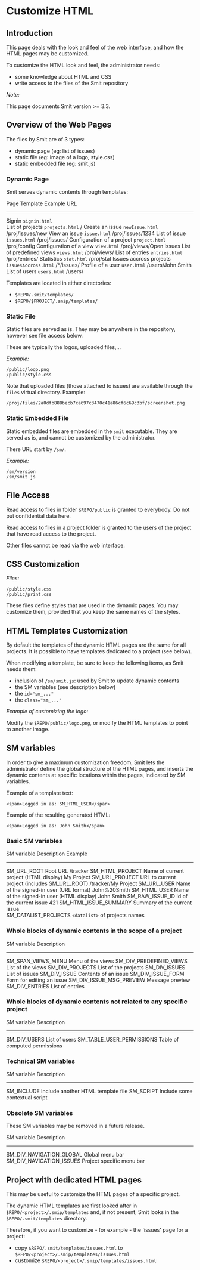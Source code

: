 # Customize HTML

## Introduction

This page deals with the look and feel of the web interface, and how the HTML pages may be customized.

To customize the HTML look and feel, the administrator needs:

- some knowledge about HTML and CSS
- write access to the files of the Smit repository

*Note:*

This page documents Smit version >= 3.3.

## Overview of the Web Pages

The files by Smit are of 3 types:

- dynamic page (eg: list of issues)
- static file (eg: image of a logo, style.css)
- static embedded file (eg: smit.js)

### Dynamic Page

Smit serves dynamic contents through templates:

Page                       Template                Example URL
------                     ----------              -------------
Signin                     `signin.html`           
List of projects           `projects.html`         /
Create an issue            `newIssue.html`         /proj/issues/new
View an issue              `issue.html`            /proj/issues/1234
List of issue              `issues.html`           /proj/issues/
Configuration of a project `project.html`          /proj/config
Configuration of a view    `view.html`             /proj/views/Open issues
List of predefined views   `views.html`            /proj/views/
List of entries            `entries.html`          /proj/entries/
Statistics                 `stat.html`             /proj/stat
Issues accross projects    `issuesAccross.html`    /*/issues/
Profile of a user          `user.html`             /users/John Smith
List of users              `users.html`            /users/

Templates are located in either directories:

- `$REPO/.smit/templates/`
- `$REPO/$PROJECT/.smip/templates/`

### Static File

Static files are served as is. They may be anywhere in the repository, however see file access below.

These are typically the logos, uploaded files,...

*Example:*

```
/public/logo.png
/public/style.css
```

Note that uploaded files (those attached to issues) are available through the `files` virtual directory.  Example:

`/proj/files/2a0dfb888becb7ca697c3470c41a86cf6c69c3bf/screenshot.png`

### Static Embedded File

Static embedded files are embedded in the `smit` executable. They are served as is, and cannot be customized by the administrator.

There URL start by `/sm/`.

*Example:*

```
/sm/version
/sm/smit.js
```

## File Access

Read access to files in folder `$REPO/public` is granted to everybody. Do not put confidential data here.

Read access to files in a project folder is granted to the users of the project that have read access to the project.

Other files cannot be read via the web interface.

## CSS Customization

*Files:*

```
/public/style.css
/public/print.css
```

These files define styles that are used in the dynamic pages.
You may customize them, provided that you keep the same names of the styles.

## HTML Templates Customization

By default the templates of the dynamic HTML pages are the same for all projects. It is possible to have templates dedicated to a project (see below).

When modifying a template, be sure to keep the following items, as Smit needs them:

- inclusion of `/sm/smit.js`: used by Smit to update dynamic contents
- the SM variables (see description below)
- the `id="sm_..."`
- the `class="sm_..."`

*Example of customizing the logo:*

Modify the `$REPO/public/logo.png`, or modify the HTML templates to point to another image.

    
## SM variables

In order to give a maximum customization freedom, Smit lets the administrator define the global structure of the HTML pages, and inserts the dynamic contents at specific locations within the pages, indicated by SM variables.

Example of a template text:

```
<span>Logged in as: SM_HTML_USER</span>
```

Example of the resulting generated HTML:

```
<span>Logged in as: John Smith</span>
```



### Basic SM variables

SM variable                Description                                     Example
-------------              -------------                                   ---------
SM_URL_ROOT                Root URL                                        /tracker
SM_HTML_PROJECT            Name of current project (HTML display)          My Project
SM_URL_PROJECT             URL to current project (includes SM_URL_ROOT)   /tracker/My Project
SM_URL_USER                Name of the signed-in user (URL format)         John%20Smith
SM_HTML_USER               Name of the signed-in user (HTML display)       John Smith
SM_RAW_ISSUE_ID            Id of the current issue                         421
SM_HTML_ISSUE_SUMMARY      Summary of the current issue                    
SM_DATALIST_PROJECTS       `<datalist>` of projects names                    


### Whole blocks of dynamic contents in the scope of a project

SM variable                Description
-------------              -------------
SM_SPAN_VIEWS_MENU         Menu of the views
SM_DIV_PREDEFINED_VIEWS    List of the views
SM_DIV_PROJECTS            List of the projects
SM_DIV_ISSUES              List of issues
SM_DIV_ISSUE               Contents of an issue
SM_DIV_ISSUE_FORM          Form for editing an issue
SM_DIV_ISSUE_MSG_PREVIEW   Message preview
SM_DIV_ENTRIES             List of entries


### Whole blocks of dynamic contents not related to any specific project

SM variable                Description
-------------              -------------
SM_DIV_USERS               List of users
SM_TABLE_USER_PERMISSIONS  Table of computed permissions


### Technical SM variables

SM variable                Description
-------------              -------------
SM_INCLUDE                 Include another HTML template file
SM_SCRIPT                  Include some contextual script

### Obsolete SM variables

These SM variables may be removed in a future release.

SM variable                Description
-------------              -------------
SM_DIV_NAVIGATION_GLOBAL   Global menu bar
SM_DIV_NAVIGATION_ISSUES   Project specific menu bar



## Project with dedicated HTML pages

This may be useful to customize the HTML pages of a specific project.

The dynamic HTML templates are first looked after in `$REPO/<project>/.smip/templates` and, if not present, Smit looks in the `$REPO/.smit/templates` directory.

Therefore, if you want to customize - for example - the 'issues' page for a project:

- copy `$REPO/.smit/templates/issues.html` to `$REPO/<project>/.smip/templates/issues.html`
- customize `$REPO/<project>/.smip/templates/issues.html`


